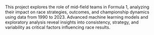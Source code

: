 This project explores the role of mid-field teams in Formula 1, analyzing their impact on race strategies, outcomes, and championship dynamics using data from 1990 to 2023. 
Advanced machine learning models and exploratory analysis reveal insights into consistency, strategy, and variability as critical factors influencing race results.

